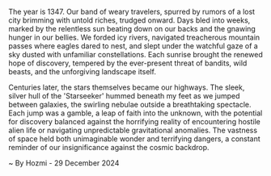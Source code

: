
The year is 1347.  Our band of weary travelers, spurred by rumors of a lost city brimming with untold riches, trudged onward.  Days bled into weeks, marked by the relentless sun beating down on our backs and the gnawing hunger in our bellies.  We forded icy rivers, navigated treacherous mountain passes where eagles dared to nest, and slept under the watchful gaze of a sky dusted with unfamiliar constellations.  Each sunrise brought the renewed hope of discovery, tempered by the ever-present threat of bandits, wild beasts, and the unforgiving landscape itself.


Centuries later, the stars themselves became our highways.  The sleek, silver hull of the 'Starseeker' hummed beneath my feet as we jumped between galaxies, the swirling nebulae outside a breathtaking spectacle.  Each jump was a gamble, a leap of faith into the unknown, with the potential for discovery balanced against the horrifying reality of encountering hostile alien life or navigating unpredictable gravitational anomalies.  The vastness of space held both unimaginable wonder and terrifying dangers, a constant reminder of our insignificance against the cosmic backdrop.

~ By Hozmi - 29 December 2024
